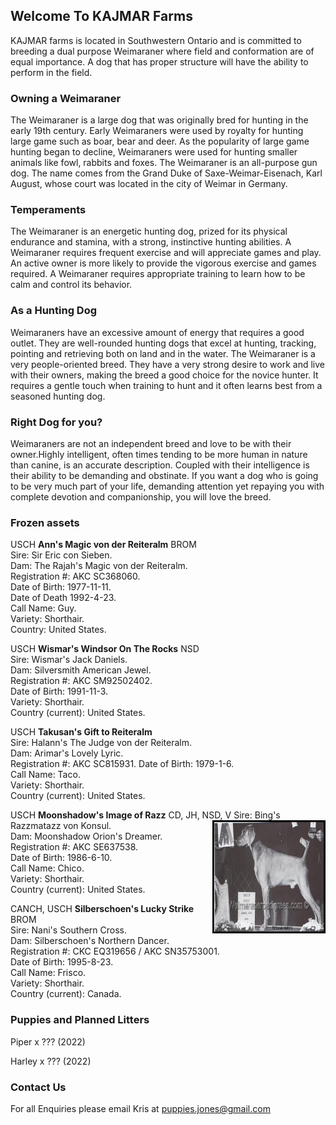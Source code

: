 ## Welcome To KAJMAR Farms

KAJMAR farms is located in Southwestern Ontario and is committed to breeding a dual purpose Weimaraner where field and conformation are of equal importance. A dog that has proper structure will have the ability to perform in the field.

### Owning a Weimaraner

The Weimaraner is a large dog that was originally bred for hunting in the early 19th century. Early Weimaraners were used by royalty for hunting large game such as boar, bear and deer. As the popularity of large game hunting began to decline, Weimaraners were used for hunting smaller animals like fowl, rabbits and foxes.
The Weimaraner is an all-purpose gun dog. The name comes from the Grand Duke of Saxe-Weimar-Eisenach, Karl August, whose court was located in the city of Weimar in Germany.

### Temperaments

The Weimaraner is an energetic hunting dog, prized for its physical endurance and stamina, with a strong, instinctive hunting abilities.  A Weimaraner requires frequent exercise and will appreciate games and play. An active owner is more likely to provide the vigorous exercise and games required. A Weimaraner requires appropriate training to learn how to be calm and control its behavior.

### As a Hunting Dog

Weimaraners have an excessive amount of energy that requires a good outlet. They are well-rounded hunting dogs that excel at hunting, tracking, pointing and retrieving both on land and in the water. The Weimaraner is a very people-oriented breed. They have a very strong desire to work and live with their owners, making the breed a good choice for the novice hunter. It requires a gentle touch when training to hunt and it often learns best from a seasoned hunting dog.

### Right Dog for you?
Weimaraners are not an independent breed and love to be with their owner.Highly intelligent, often times tending to be more human in nature than canine, is an accurate description. Coupled with their intelligence is their ability to be demanding and obstinate. If you want a dog who is going to be very much part of your life, demanding attention yet repaying you with complete devotion and companionship, you will love the breed.

### Frozen assets

USCH **Ann's Magic von der Reiteralm** BROM  
Sire: Sir Eric con Sieben.  
Dam: The Rajah's Magic von der Reiteralm.  
Registration #: AKC SC368060.  
Date of Birth: 1977-11-11.  
Date of Death 1992-4-23.  
Call Name: Guy.  
Variety: Shorthair.  
Country: United States.  

USCH **Wismar's Windsor On The Rocks** NSD  
Sire: Wismar's Jack Daniels.  
Dam: Silversmith American Jewel.  
Registration #: AKC SM92502402.  
Date of Birth: 1991-11-3.  
Variety: Shorthair.  
Country (current): United States.  

USCH **Takusan's Gift to Reiteralm**  
Sire: Halann's The Judge von der Reiteralm.   
Dam: Arimar's Lovely Lyric.   
Registration #: AKC SC815931. 
Date of Birth: 1979-1-6.  
Call Name: Taco.  
Variety: Shorthair.  
Country (current): United States.  

USCH **Moonshadow's Image of Razz** CD, JH, NSD, V  <img src="assets/images/moonshadow.jpeg" alt="" style="width:175px;height:175px;border:3px solid black;float:right">
Sire: Bing's Razzmatazz von Konsul.  
Dam: Moonshadow Orion's Dreamer.  
Registration #: AKC SE637538.  
Date of Birth: 1986-6-10.  
Call Name: Chico.  
Variety: Shorthair.  
Country (current): United States.  

CANCH, USCH **Silberschoen's Lucky Strike** BROM  
Sire: Nani's Southern Cross.  
Dam: Silberschoen's Northern Dancer.  
Registration #: CKC EQ319656 / AKC SN35753001.  
Date of Birth: 1995-8-23.  
Call Name: Frisco.  
Variety: Shorthair.  
Country (current): Canada.  

### Puppies and Planned Litters

Piper x ??? (2022)

Harley x ??? (2022)

### Contact Us
For all Enquiries please email Kris at puppies.jones@gmail.com

